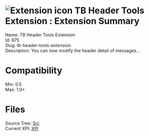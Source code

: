 # ![Extension icon](https://addons.thunderbird.net/static/img/addon-icons/default-64.png) TB Header Tools Extension : Extension Summary

Name: TB Header Tools Extension  
Id: 875  
Slug: tb-header-tools-extension  
Description: You can now modify the header detail of messages...
  

# Compatibility
Min: 0.5  
Max: 1.0+  

# Files

Source Tree: [Src](C:/Dev/Thunderbird/ThunderKdB/xall/xOther/875-tb-header-tools-extension/src)  
Current XPI: [XPI](C:/Dev/Thunderbird/ThunderKdB/xall/xOther/875-tb-header-tools-extension/xpi)  



